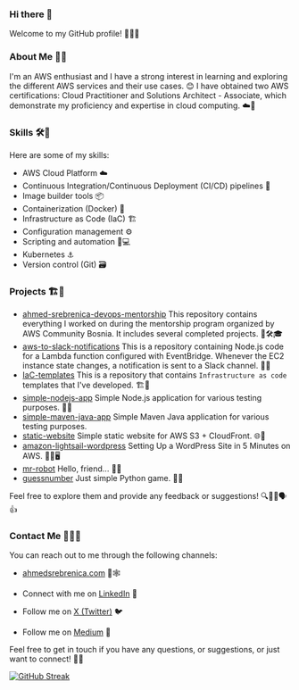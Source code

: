### Hi there 👋

Welcome to my GitHub profile! 👋🌟🔗

### About Me 🧑📖

I'm an AWS enthusiast and I have a strong interest in learning and exploring the different AWS services and their use cases. 😊
I have obtained two AWS certifications: Cloud Practitioner and Solutions Architect - Associate, which demonstrate my proficiency and expertise in cloud computing. ☁️📙

### Skills 🛠️🧠

Here are some of my skills:

- AWS Cloud Platform ☁️
- Continuous Integration/Continuous Deployment (CI/CD) pipelines 🔄
- Image builder tools 📦
- Containerization (Docker) 🐳
- Infrastructure as Code (IaC) 🏗️
- Configuration management ⚙️
- Scripting and automation 🐍💻
- Kubernetes ⚓
- Version control (Git) 🗃️

### Projects 🏗️📂

- [ahmed-srebrenica-devops-mentorship](https://github.com/Srebreni3/ahmed-srebrenica-devops-mentorship) This repository contains everything I worked on during the mentorship program organized by AWS Community Bosnia. It includes several completed projects. 🌟🛠️🎓
- [aws-to-slack-notifications](https://github.com/srebreni3/aws-to-slack-notifications) This is a repository containing Node.js code for a Lambda function configured with EventBridge. Whenever the EC2 instance state changes, a notification is sent to a Slack channel. 🚀📨
- [IaC-templates](https://github.com/Srebreni3/IaC-templates) This is a repository that contains `Infrastructure as code` templates that I've developed. 🏗️📝
- [simple-nodejs-app](https://github.com/srebreni3/simple-nodejs-app) Simple Node.js application for various testing purposes. 🧪🐳
- [simple-maven-java-app](https://github.com/srebreni3/simple-maven-java-app) Simple Maven Java application for various testing purposes.
- [static-website](https://github.com/srebreni3/static-website) Simple static website for AWS S3 + CloudFront. 🌐📄
- [amazon-lightsail-wordpress](https://github.com/srebreni3/amazon-lightsail-wordpress) Setting Up a WordPress Site in 5 Minutes on AWS. 🌟🔧🖥️
- [mr-robot](https://github.com/srebreni3/mr-robot) Hello, friend... 👋🤖
- [guessnumber](https://github.com/Srebreni3/guessnumber) Just simple Python game. 🎲🐍

Feel free to explore them and provide any feedback or suggestions! 🔍👀📝🗣️👍

### Contact Me 📧📞🤝

You can reach out to me through the following channels:

- [ahmedsrebrenica.com](https://www.ahmedsrebrenica.com/) 📩🕸️

- Connect with me on [LinkedIn](https://www.linkedin.com/in/ahmedsrebrenica/) 💼

- Follow me on [X (Twitter)](https://twitter.com/srebreni3) 🐦

- Follow me on [Medium](https://medium.com/@srebreni3) 📝

Feel free to get in touch if you have any questions, or suggestions, or just want to connect! 📩✨

[![GitHub Streak](https://streak-stats.demolab.com?user=srebreni3&theme=great-gatsby&border_radius=15&date_format=M%20j%5B%2C%20Y%5D&card_width=500)](https://git.io/streak-stats)

